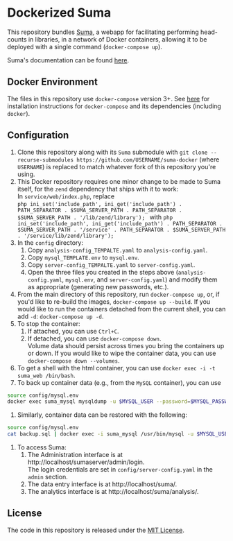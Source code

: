 # Dockerized Suma

This repository bundles [Suma](https://github.com/suma-project/Suma), a webapp for facilitating performing head-counts in libraries, in a network of Docker containers, allowing it to be deployed with a single command (`docker-compose up`).

Suma's documentation can be found [here](https://suma-project.github.io/Suma/).

## Docker Environment

The files in this repository use `docker-compose` version 3+. See [here](https://docs.docker.com/compose/install/) for installation instructions for `docker-compose` and its dependencies (including `docker`).

## Configuration

1. Clone this repository along with its `Suma` submodule with `git clone --recurse-submodules https://github.com/USERNAME/suma-docker` (where `USERNAME`) is replaced to match whatever fork of this repository you're using.
1. This Docker repository requires one minor change to be made to Suma itself, for the `zend` dependency that ships with it to work:  
   In `service/web/index.php`, replace  
	   ```php
	   ini_set('include_path', ini_get('include_path') . PATH_SEPARATOR . $SUMA_SERVER_PATH . PATH_SEPARATOR . $SUMA_SERVER_PATH . '/lib/zend/library');
       ```
       with
	   ```php
	   ini_set('include_path', ini_get('include_path') . PATH_SEPARATOR . $SUMA_SERVER_PATH . '/service' . PATH_SEPARATOR . $SUMA_SERVER_PATH . '/service/lib/zend/library');
   	   ```
1. In the `config` directory:
	1. Copy `analysis-config_TEMPALTE.yaml` to `analysis-config.yaml`.
	2. Copy `mysql_TEMPLATE.env` to `mysql.env`.
	3. Copy `server-config_TEMPALTE.yaml` to `server-config.yaml`.
	4. Open the three files you created in the steps above (`analysis-config.yaml`, `mysql.env`, and `server-config.yaml`) and modify them as appropriate (generating new passwords, etc.).
1. From the main directory of this repository, run `docker-compose up`, or, if you'd like to re-build the images, `docker-compose up --build`. If you would like to run the containers detached from the current shell, you can add `-d`: `docker-compose up -d`.  
1. To stop the container:
    1. If attached, you can use `Ctrl+C`.
    2. If detached, you can use `docker-compose down`.  
	   Volume data should persist across times you bring the containers up or down. If you would like to wipe the container data, you can use `docker-compose down --volumes`.
1. To get a shell with the html container, you can use `docker exec -i -t suma_web /bin/bash`.
1. To back up container data (e.g., from the `MySQL` container), you can use  
```sh
source config/mysql.env
docker exec suma_mysql mysqldump -u $MYSQL_USER --password=$MYSQL_PASSWORD $MYSQL_DATABASE > backup.sql 2>backup_errors
```
1. Similarly, container data can be restored with the following:  
```sh
source config/mysql.env
cat backup.sql | docker exec -i suma_mysql /usr/bin/mysql -u $MYSQL_USER --password=$MYSQL_PASSWORD $MYSQL_DATABASE
```
1. To access Suma:
	1. The Administration interface is at http://localhost/sumaserver/admin/login.  
	   The login credentials are set in `config/server-config.yaml` in the `admin` section.
	1. The data entry interface is at http://localhost/suma/.
	1. The analytics interface is at http://localhost/suma/analysis/.

## License

The code in this repository is released under the [MIT License](LICENSE.md).
